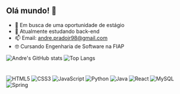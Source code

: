 ## Olá mundo! 👋

- 🔭 Em busca de uma oportunidade de estágio 
- 🌱 Atualmente estudando back-end
- 📫 Email: andre.pradojr98@gmail.com
- 🤓 Cursando Engenharia de Software na FIAP

![Andre's GitHub stats](https://github-readme-stats.vercel.app/api?username=Andrepjr&theme=transparent&show_icons=true)
![Top Langs](https://github-readme-stats.vercel.app/api/top-langs/?username=Andrepjr&theme=transparent&show_icons=truelayout=compact)

# 

![HTML5](https://img.shields.io/badge/html5-%23E34F26.svg?style=for-the-badge&logo=html5&logoColor=white)
![CSS3](https://img.shields.io/badge/css3-%231572B6.svg?style=for-the-badge&logo=css3&logoColor=white)
![JavaScript](https://img.shields.io/badge/javascript-%23323330.svg?style=for-the-badge&logo=javascript&logoColor=%23F7DF1E)
![Python](https://img.shields.io/badge/python-3670A0?style=for-the-badge&logo=python&logoColor=ffdd54)
![Java](https://img.shields.io/badge/java-%23ED8B00.svg?style=for-the-badge&logo=openjdk&logoColor=white)
![React](https://img.shields.io/badge/react-%2320232a.svg?style=for-the-badge&logo=react&logoColor=%2361DAFB)
![MySQL](https://img.shields.io/badge/mysql-4479A1.svg?style=for-the-badge&logo=mysql&logoColor=white)
![Spring](https://img.shields.io/badge/spring-%236DB33F.svg?style=for-the-badge&logo=spring&logoColor=white)







